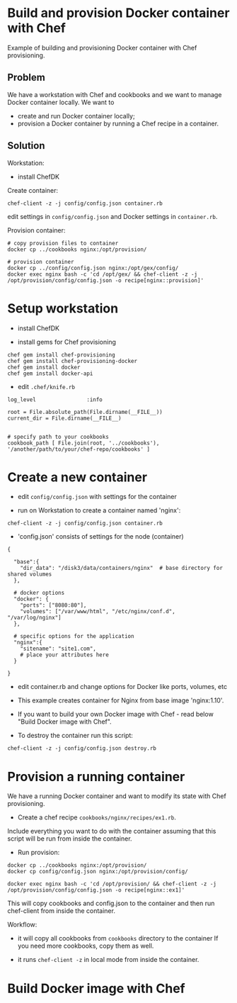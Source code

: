 # Build and provision Docker container with Chef
Example of building and provisioning Docker container with Chef provisioning.

## Problem

We have a workstation with Chef and cookbooks and we want to manage Docker container locally.
We want to 
* create and run Docker container locally;
* provision a Docker container by running a Chef recipe in a container.


## Solution

Workstation:
* install ChefDK



Create container:

```
chef-client -z -j config/config.json container.rb
```

edit settings in `config/config.json` and Docker settings in `container.rb`.
 
 
Provision container:

```
# copy provision files to container
docker cp ../cookbooks nginx:/opt/provision/

# provision container
docker cp ../config/config.json nginx:/opt/gex/config/
docker exec nginx bash -c 'cd /opt/gex/ && chef-client -z -j /opt/provision/config/config.json -o recipe[nginx::provision]'
```
 


# Setup workstation

* install ChefDK

* install gems for Chef provisioning
```
chef gem install chef-provisioning
chef gem install chef-provisioning-docker
chef gem install docker
chef gem install docker-api
```

* edit `.chef/knife.rb`

```
log_level                :info

root = File.absolute_path(File.dirname(__FILE__))
current_dir = File.dirname(__FILE__)


# specify path to your cookbooks
cookbook_path [ File.join(root, '../cookbooks'), '/another/path/to/your/chef-repo/cookbooks' ]

```



# Create a new container

* edit `config/config.json` with settings for the container

* run on Workstation to create a container named 'nginx':
```
chef-client -z -j config/config.json container.rb
```

* 'config.json' consists of settings for the node (container)
```
{

  "base":{
    "dir_data": "/disk3/data/containers/nginx"  # base directory for shared volumes 
  },
  
  # docker options
  "docker": {
    "ports": ["8080:80"],
    "volumes": ["/var/www/html", "/etc/nginx/conf.d", "/var/log/nginx"]
  },
  
  # specific options for the application
  "nginx":{
    "sitename": "site1.com",
    # place your attributes here
  }

}
```


* edit container.rb and change options for Docker like ports, volumes, etc


* This example creates container for Nginx from base image 'nginx:1.10'.

* If you want to build your own Docker image with Chef - read below "Build Docker image with Chef".


* To destroy the container run this script:
```
chef-client -z -j config/config.json destroy.rb
```


# Provision a running container

We have a running Docker container and want to modify its state with Chef provisioning.

* Create a chef recipe `cookbooks/nginx/recipes/ex1.rb`.

Include everything you want to do with the container assuming that this script will be run from inside the container.


* Run provision:
```
docker cp ../cookbooks nginx:/opt/provision/
docker cp config/config.json nginx:/opt/provision/config/

docker exec nginx bash -c 'cd /opt/provision/ && chef-client -z -j /opt/provision/config/config.json -o recipe[nginx::ex1]'
```

This will copy cookbooks and config.json to the container and then run chef-client from inside the container.


Workflow:
* it will copy all cookbooks from `cookbooks` directory to the container
If you need more cookbooks, copy them as well.

* it runs `chef-client -z` in local mode from inside the container.


# Build Docker image with Chef


